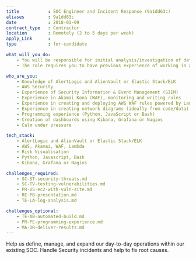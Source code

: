 ```yaml
---
title           : SOC Engineer and Incident Response (9a1dd63c)
aliases         : 9a1dd63c
date            : 2018-01-09
contract_type   : Contractor
location        : Remotely (2 to 5 days per week)
apply_Link      :
type            : for-candidate

what_will_you_do:
    - You will be responsible for initial analysis/investigation of data and the escalation and management of incidents on a day-to-day basis.
    - The role requires you to have previous experience of working in a SOC, along with hands-on experience in helping to define and build monitoring and detection capabilities.

who_are_you:
    - Knowledge of AlertLogic and AlienVault or Elastic Stack/ELK
    - AWS Security
    - Experience of Security Information & Event Management (SIEM)
    - Experience in Akamai Kona (WAF), monitoring and writing rules
    - Experience in creating and deploying AWS WAF rules powered by Lambda(s)
    - Experience in creating network diagrams (ideally from code/data)
    - Programming experience (Python, JavaScript or Bash)
    - Creation of dashboards using Kibana, Grafana or Nagios
    - Calm under pressure

tech_stack:
    - AlertLogic and AlienVault or Elastic Stack/ELK
    - AWS, Akamai, WAF, Lambda
    - Risk Visualisation
    - Python, Javascript, Bash
    - Kibana, Grafana or Nagios

challenges_required:
    - SC-ST-security-threats.md
    - SC-TV-testing-vulnerabilities.md
    - PR-VS-ec2-with-vuln-site.md
    - RE-PB-presentation.md
    - TE-LA-log-analysis.md

challenges_optional:
    - TE-AB-automated-build.md
    - PR-PE-programming-experience.md
    - MA-DR-deliver-results.md
---
```


Help us define, manage, and expand our day-to-day operations within our existing SOC.
Handle Security incidents and help to fix root causes.


